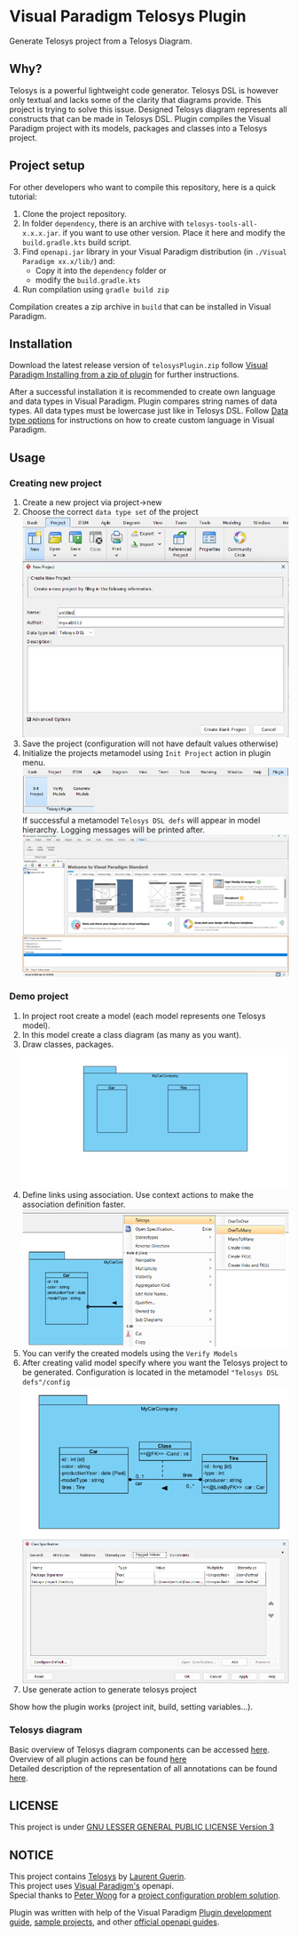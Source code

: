 # Visual Paradigm Telosys Plugin
Generate Telosys project from a Telosys Diagram. 

## Why?
Telosys is a powerful lightweight code generator. Telosys DSL is however only textual and lacks some of the clarity 
that diagrams provide. This project is trying to solve this issue. Designed Telosys diagram represents all constructs 
that can be made in Telosys DSL. Plugin compiles the Visual Paradigm project with its models, packages and classes into 
a Telosys project.

## Project setup
For other developers who want to compile this repository, here is a quick tutorial:
1. Clone the project repository.
2. In folder `dependency`, there is an archive with `telosys-tools-all-x.x.x.jar`. if you want to use other version. 
Place it here and modify the `build.gradle.kts` build script.
3. Find `openapi.jar` library in your Visual Paradigm distribution (in `./Visual Paradigm xx.x/lib/`) and:
   * Copy it into the `dependency` folder or
   * modify the `build.gradle.kts`
4. Run compilation using `gradle build zip`

Compilation creates a zip archive in `build` that can be installed in Visual Paradigm.

## Installation
Download the latest release version of `telosysPlugin.zip` follow [Visual Paradigm Installing from a zip of plugin](https://www.visual-paradigm.com/support/documents/vpuserguide/124/254/7041_installingpl.html) 
for further instructions. 

After a successful installation it is recommended to create own language and data types 
in Visual Paradigm. Plugin compares string names of data types. All data types must be lowercase just like in Telosys 
DSL. Follow [Data type options](https://www.visual-paradigm.com/support/documents/vpuserguide/2270/2276/59851_datatype.html) 
for instructions on how to create custom language in Visual Paradigm.  

## Usage
### Creating new project
1. Create a new project via project->new
2. Choose the correct `data type set` of the project
![Create new project](/doc/imgs/demoProjectCreateNew.png)
3. Save the project (configuration will not have default values otherwise)
4. Initialize the projects metamodel using `Init Project` action in plugin menu.
![Init project](/doc/imgs/demoProjectInit.png)
If successful a metamodel `Telosys DSL defs` will appear in model hierarchy. Logging messages will be printed after.
![Successful init](/doc/imgs/demoProjectSuccessfulInit.png)
### Demo project
1. In project root create a model (each model represents one Telosys model).
2. In this model create a class diagram (as many as you want).
3. Draw classes, packages.
![Packages And Classes](/doc/imgs/demoProjectPackagesAndClasses.png)
4. Define links using association. Use context actions to make the association definition faster.
![Context Actions](/doc/imgs/demoProjectContextActions.png)
5. You can verify the created models using the `Verify Models`
6. After creating valid model specify where you want the Telosys project to be generated. Configuration 
is located in the metamodel `"Telosys DSL defs"/config`
![Complete demo model](/doc/imgs/demoProjectValidModel.png)
![Config](/doc/imgs/demoProjectConfig.png)
7. Use generate action to generate telosys project

Show how the plugin works (project init, build, setting variables...).
### Telosys diagram
Basic overview of Telosys diagram components can be accessed [here](doc/overview.md). <br>
Overview of all plugin actions can be found [here](doc/actions.md) <br>
Detailed description of the representation of all annotations can be found [here](doc/annotations.md). <br>

## LICENSE
This project is under [GNU LESSER GENERAL PUBLIC LICENSE Version 3](COPYING.LESSER)

## NOTICE
This project contains [Telosys](https://github.com/telosys-tools-bricks) by [Laurent Guerin](https://github.com/l-gu). <br>
This project uses [Visual Paradigm's](https://www.visual-paradigm.com/) openapi. <br>
Special thanks to [Peter Wong](https://forums.visual-paradigm.com/u/peter.wong/summary) for a [project configuration problem solution](https://forums.visual-paradigm.com/t/how-to-stor-config-info-for-plugin/11772/4?u=ondrej_vrana). <br>

Plugin was written with help of the Visual Paradigm [Plugin development guide](https://www.visual-paradigm.com/support/documents/vpuserguide/124/254/7039_introduction.html),
[sample projects](https://www.visual-paradigm.com/support/documents/pluginsample.jsp), 
and other [official openapi guides](https://knowhow.visual-paradigm.com/openapi/).